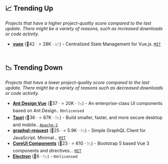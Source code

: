 ## 📈 Trending Up

_Projects that have a higher project-quality score compared to the last update. There might be a variety of reasons, such as increased downloads or code activity._

- <b><a href="https://github.com/vuejs/vuex">vuex</a></b> (🥇42 ·  ⭐ 28K · 📈) - Centralized State Management for Vue.js. <code><a href="http://bit.ly/34MBwT8">MIT</a></code> <code><img src="https://img.shields.io/badge/Vue-3-green.svg" style="display:inline;" width="13" height="13"></code>

## 📉 Trending Down

_Projects that have a lower project-quality score compared to the last update. There might be a variety of reasons such as decreased downloads or code activity._

- <b><a href="https://github.com/vueComponent/ant-design-vue">Ant Design Vue</a></b> (🥉37 ·  ⭐ 20K · 📉) - An enterprise-class UI components based on Ant Design.. <code>❗Unlicensed</code> <code><img src="https://img.shields.io/badge/Vue-3-green.svg" style="display:inline;" width="13" height="13"></code>
- <b><a href="https://github.com/tauri-apps/tauri">Tauri</a></b> (🥇36 ·  ⭐ 87K · 📉) - Build smaller, faster, and more secure desktop and mobile.. <code><a href="http://bit.ly/3nYMfla">Apache-2</a></code>
- <b><a href="https://github.com/graffle-js/graffle">graphql-request</a></b> (🥉25 ·  ⭐ 5.9K · 📉) - Simple GraphQL Client for JavaScript. Minimal... <code><a href="http://bit.ly/34MBwT8">MIT</a></code> <code><img src="https://img.shields.io/badge/Vue-2-green.svg" style="display:inline;" width="13" height="13"></code> <code><img src="https://img.shields.io/badge/Vue-3-green.svg" style="display:inline;" width="13" height="13"></code>
- <b><a href="https://github.com/coreui/coreui-vue">CoreUI Components</a></b> (🥈23 ·  ⭐ 610 · 📉) - Bootstrap 5 based Vue 3 components and directives... <code><a href="http://bit.ly/34MBwT8">MIT</a></code>
- <b><a href="{}">Electron</a></b> (🥉6 · 📉) -  <code>❗Unlicensed</code>

